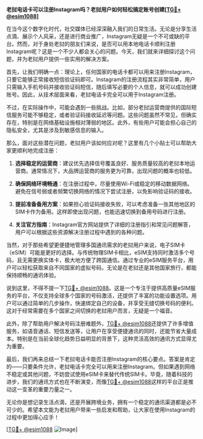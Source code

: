 **老挝电话卡可以注册Instagram吗？老挝用户如何轻松搞定账号创建[[TG💪+ @esim1088](https://t.me/s/esim1088)]**

在当今这个数字化时代，社交媒体已经深深融入我们的日常生活。无论是分享生活点滴、展示个人风采，还是进行商业推广，Instagram无疑是一个不可或缺的平台。然而，对于身处老挝的朋友们来说，是否可以用本地电话卡顺利注册Instagram呢？这是一个不少人都会关心的问题。今天，我们就来详细探讨这个问题，并为老挝用户提供一些实用的解决方案。

首先，让我们明确一点：理论上，任何国家的电话卡都可以用来注册Instagram，只要它能够正常接收短信验证码即可。Instagram的注册流程其实非常简单，用户只需输入手机号码并接收验证码短信，随后填写必要的个人信息，就可以成功创建账号。因此，从技术层面来看，老挝电话卡完全可以用于Instagram注册。

不过，在实际操作中，可能会遇到一些挑战。比如，部分老挝运营商提供的国际短信服务可能不够稳定，或者验证码接收延迟等问题。这些问题虽然不常见，但确实存在，特别是在网络基础设施相对薄弱的地区。此外，有些用户可能会担心自己的隐私安全，尤其是涉及到敏感信息的输入。

那么，面对这些潜在问题，老挝用户该如何应对呢？这里有几个小贴士可以帮助大家更顺利地完成注册：

1. **选择稳定的运营商**：建议优先选择信号覆盖良好、服务质量较高的老挝本地运营商。通常情况下，大品牌运营商的服务更为可靠，出现问题的概率也较低。

2. **确保网络环境畅通**：在注册过程中，尽量使用Wi-Fi或稳定的移动数据网络。避免在信号弱或者频繁切换网络的情况下尝试注册，以免影响验证码的接收。

3. **提前准备备用方案**：如果担心验证码接收失败，可以考虑准备一张其他地区的SIM卡作为备用。这样即使出现问题，也能迅速切换到备用号码进行注册。

4. **关注官方指南**：Instagram官方网站提供了详细的注册指引和常见问题解答，用户可以根据这些资源解决注册过程中遇到的各种问题。

当然，对于那些希望更便捷地管理多国通讯需求的老挝用户来说，电子SIM卡（eSIM）可能是更好的选择。与传统物理SIM卡相比，eSIM支持同时激活多个号码，且无需更换实体卡，极大地方便了跨国通信。通过专业的eSIM服务平台，用户可以轻松获取来自不同国家的虚拟号码，无论是在老挝还是其他国家旅行，都能保持顺畅的通讯体验。

说到这里，不得不提一下[TG💪+ @esim1088](https://t.me/s/esim1088)。这是一个专注于提供高质量eSIM服务的平台，不仅支持全球多个国家的号码激活，还提供了丰富的功能设置选项。用户可以通过简单的几步操作，快速绑定自己的设备，并享受无缝切换号码的便利。这对于经常需要在多个国家之间切换的老挝用户而言，无疑是一个福音。

此外，除了帮助用户解决号码注册难题外，[TG💪+ @esim1088](https://t.me/s/esim1088)还提供了许多增值服务，如语音通话、短信发送等，让用户在享受便捷通讯的同时，还能节省大量成本。特别是在当前全球化趋势日益明显的背景下，这种灵活高效的通讯方式显得尤为重要。

最后，我们再来总结一下老挝电话卡能否注册Instagram的核心要点。答案是肯定的——只要条件允许，老挝电话卡完全可以用来注册Instagram。但如果遇到网络不稳定或其他问题，不妨尝试使用eSIM卡来替代传统SIM卡。毕竟，随着科技的进步，我们的通讯方式也在不断演变，而像[TG💪+ @esim1088](https://t.me/s/esim1088)这样的平台正是推动这一变革的重要力量之一。

无论你是想记录生活点滴，还是开展跨境业务，拥有一个稳定的通讯渠道都是必不可少的。希望本文能为老挝用户带来一些启发和帮助，让大家在使用Instagram的过程中更加得心应手！

[[TG💪+ @esim1088](https://t.me/s/esim1088) ![Image](https://i.postimg.cc/4NQfJmqS/Snipaste-2025-05-13-00-14-12.png)]